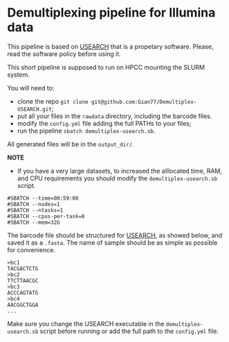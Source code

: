 # Demultiplexing pipeline for Illumina data

This pipeline is based on [USEARCH](https://github.com/rcedgar/usearch12) that is a propetary software. Please, read the software policy before using it. 

This short pipeline is supposed to run on HPCC mounting the SLURM system.

You will need to:
* clone the repo `git clone git@github.com:Gian77/Demultiplex-USEARCH.git`;
* put all your files in the `rawdata` directory, including the barcode files.
* modify the `config.yml` file adding the full PATHs to your files;
* run the pipeline `sbatch demultiplex-usearch.sb`.

All generated files will be in the `output_dir/`.

__NOTE__
* If you have a very large datasets, to increased the alllocated time, RAM, and CPU requirements you should modify the `demultiplex-usearch.sb` script. 

```
#SBATCH --time=00:59:00
#SBATCH --nodes=1
#SBATCH --ntasks=1
#SBATCH --cpus-per-task=8
#SBATCH --mem=32G
```

The barcode file should be structured for [USEARCH](https://github.com/rcedgar/usearch12), as showed below, and saved it as a `.fasta`. The name of sample should be as simple as possible for convenience. 

```
>bc1
TACGACTCTG
>bc2
TTCTTAACGC
>bc3
ACCCAGTATG
>bc4
AACGGCTGGA
...
```

Make sure you change the USEARCH executable in the `demultiplex-usearch.sb` script before running or add the full path to the `config.yml` file.
